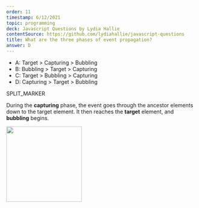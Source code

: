 ```yaml
---
order: 11
timestamp: 6/12/2021
topic: programming
deck: Javascript Questions by Lydia Hallie
contentSource: https://github.com/lydiahallie/javascript-questions
title: What are the three phases of event propagation?
answer: D
---
```


  

- A: Target > Capturing > Bubbling
- B: Bubbling > Target > Capturing
- C: Target > Bubbling > Capturing
- D: Capturing > Target > Bubbling




SPLIT_MARKER

During the **capturing** phase, the event goes through the ancestor elements down to the target element. It then reaches the **target** element, and **bubbling** begins.

<img src="https://i.imgur.com/N18oRgd.png" width="200">



